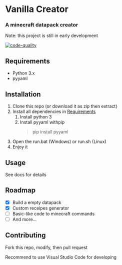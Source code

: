 # Vanilla Creator
### A minecraft datapack creator
Note: this project is still in early development

[![code-quality](https://img.shields.io/badge/code_quality-shit_code-green)](https://shitcode.net)

## Requirements
- Python 3.x
- pyyaml

## Installation
1. Clone this repo (or download it as zip then extract)
1. Install all dependencies in [Requirements](#requirements)
    1. Install python 3
    2. Install pyyaml withpip
        > pip install pyyaml
1. Open the run.bat (Windows) or run.sh (Linux)
1. Enjoy it

## Usage
See docs for details

## Roadmap
- [x] Build a empty datapack
- [x] Custom receipes generator
- [ ] Basic-like code to minecraft commands
- [ ] And more... 

## Contributing
Fork this repo, modify, then pull request

Recommend to use Visual Studio Code for developing
